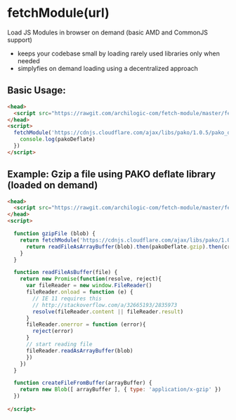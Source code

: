 # fetchModule(url)

Load JS Modules in browser on demand (basic AMD and CommonJS support)

* keeps your codebase small by loading rarely used libraries only when needed
* simplyfies on demand loading using a decentralized approach

## Basic Usage:
```html
<head>
  <script src="https://rawgit.com/archilogic-com/fetch-module/master/fetch-module.js"></script>
</head>
<script>
  fetchModule('https://cdnjs.cloudflare.com/ajax/libs/pako/1.0.5/pako_deflate.min.js').then(function(pakoDeflate){
    console.log(pakoDeflate)
  })
</script>
```

## Example: Gzip a file using PAKO deflate library (loaded on demand)
```html
<head>
  <script src="https://rawgit.com/archilogic-com/fetch-module/master/fetch-module.js"></script>
</head>
<script>

  function gzipFile (blob) {
    return fetchModule('https://cdnjs.cloudflare.com/ajax/libs/pako/1.0.5/pako_deflate.min.js').then(function(pakoDeflate){
      return readFileAsArrayBuffer(blob).then(pakoDeflate.gzip).then(createFileFromBuffer)   
    }
  }

  function readFileAsBuffer(file) {
    return new Promise(function(resolve, reject){
      var fileReader = new window.FileReader()
      fileReader.onload = function (e) {
        // IE 11 requires this
        // http://stackoverflow.com/a/32665193/2835973
        resolve(fileReader.content || fileReader.result)
      }
      fileReader.onerror = function (error){
        reject(error)
      }
      // start reading file
      fileReader.readAsArrayBuffer(blob)
      })
    })
  }

  function createFileFromBuffer(arrayBuffer) {
    return new Blob([ arrayBuffer ], { type: 'application/x-gzip' })
  })
  
</script>
```
